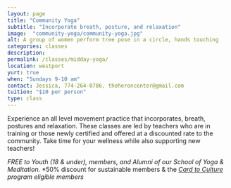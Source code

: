```yaml
---
layout: page
title: "Community Yoga"
subtitle: "Incorporate breath, posture, and relaxation"
image:  "community-yoga/community-yoga.jpg"
alt: A group of women perform tree pose in a circle, hands touching
categories: classes
description:
permalink: /classes/midday-yoga/
location: westport
yurt: true
when: "Sundays 9-10 am"
contact: Jessica, 774-264-0786, theheroncenter@gmail.com
tuition: "$10 per person"
type: class
---
```



Experience an all level movement practice that incorporates, breath, postures and relaxation. These classes are led by teachers who are in training or those newly certified and offered at a discounted rate to the community. Take time for your wellness while also supporting new teachers! 

*FREE to Youth (18 & under), members, and Alumni of our School of Yoga & Meditation.*
*50% discount for sustainable members & the *[Card to Culture](/programs/card-to-culture) program eligible members*